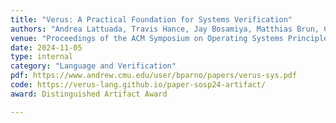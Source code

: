 ```yaml
---
title: "Verus: A Practical Foundation for Systems Verification"
authors: "Andrea Lattuada, Travis Hance, Jay Bosamiya, Matthias Brun, Chanhee Cho, Hayley LeBlanc, Pranav Srinivasan, Reto Achermann, Tej Chajed, Chris Hawblitzel, Jon Howell, Jay Lorch, Oded Padon, and Bryan Parno"
venue: "Proceedings of the ACM Symposium on Operating Systems Principles (SOSP)"
date: 2024-11-05
type: internal
category: "Language and Verification"
pdf: https://www.andrew.cmu.edu/user/bparno/papers/verus-sys.pdf
code: https://verus-lang.github.io/paper-sosp24-artifact/
award: Distinguished Artifact Award

---
```

